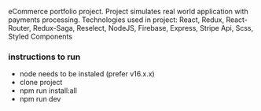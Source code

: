  eCommerce portfolio project. Project simulates real world application with payments processing. 
 Technologies used in project: React, Redux, React-Router, Redux-Saga, Reselect, NodeJS, Firebase, Express, Stripe Api, Scss, Styled Components

### instructions to run
 - node needs to be instaled (prefer v16.x.x)
 - clone project
 - npm run install:all
 - npm run dev


